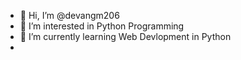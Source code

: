- 👋 Hi, I’m @devangm206
- 👀 I’m interested in Python Programming 
- 🌱 I’m currently learning Web Devlopment in Python
- 

<!---
devangm206/devangm206 is a ✨ special ✨ repository because its `README.md` (this file) appears on your GitHub profile.
You can click the Preview link to take a look at your changes.
--->
